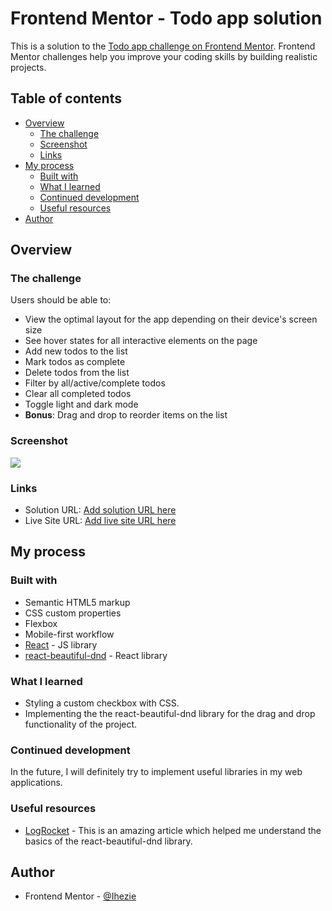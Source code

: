 # Frontend Mentor - Todo app solution

This is a solution to the [Todo app challenge on Frontend Mentor](https://www.frontendmentor.io/challenges/todo-app-Su1_KokOW). Frontend Mentor challenges help you improve your coding skills by building realistic projects. 

## Table of contents

- [Overview](#overview)
  - [The challenge](#the-challenge)
  - [Screenshot](#screenshot)
  - [Links](#links)
- [My process](#my-process)
  - [Built with](#built-with)
  - [What I learned](#what-i-learned)
  - [Continued development](#continued-development)
  - [Useful resources](#useful-resources)
- [Author](#author)

## Overview

### The challenge

Users should be able to:

- View the optimal layout for the app depending on their device's screen size
- See hover states for all interactive elements on the page
- Add new todos to the list
- Mark todos as complete
- Delete todos from the list
- Filter by all/active/complete todos
- Clear all completed todos
- Toggle light and dark mode
- **Bonus**: Drag and drop to reorder items on the list

### Screenshot

![](./screenshot.jpg)


### Links

- Solution URL: [Add solution URL here](https://your-solution-url.com)
- Live Site URL: [Add live site URL here](https://your-live-site-url.com)

## My process

### Built with

- Semantic HTML5 markup
- CSS custom properties
- Flexbox
- Mobile-first workflow
- [React](https://reactjs.org/) - JS library
- [react-beautiful-dnd](https://github.com/atlassian/react-beautiful-dnd.git) - React library

### What I learned
- Styling a custom checkbox with CSS.
- Implementing the the react-beautiful-dnd library for the drag and drop functionality of the project.

### Continued development
In the future, I will definitely try to implement useful libraries in my web applications.

### Useful resources
- [LogRocket](https://blog.logrocket.com/adding-drag-and-drop-functionality-with-react-beautiful-dnd/) - This is an amazing article which helped me understand the basics of the react-beautiful-dnd library.

## Author
- Frontend Mentor - [@Ihezie](https://www.frontendmentor.io/profile/Ihezie)
